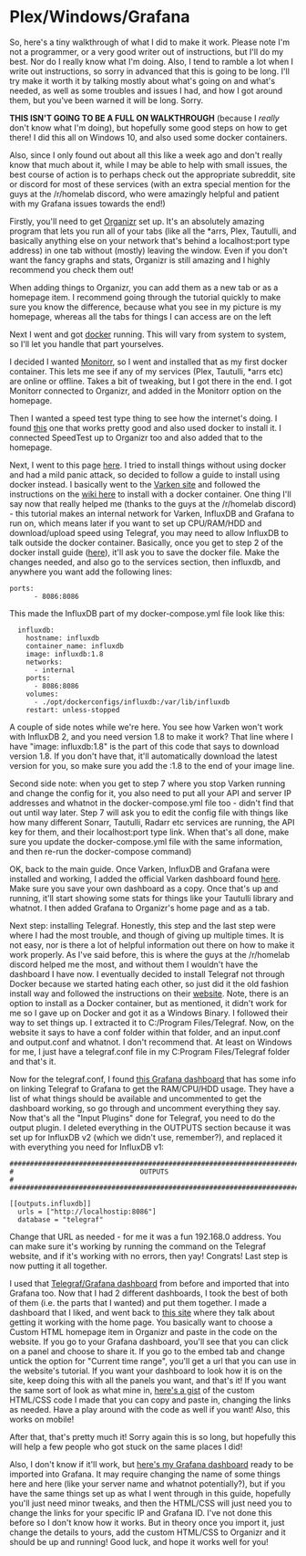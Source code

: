 # Plex/Windows/Grafana

So, here's a tiny walkthrough of what I did to make it work. Please note I'm not a programmer, or a very good writer out of instructions, but I'll do my best. Nor do I really know what I'm doing. Also, I tend to ramble a lot when I write out instructions, so sorry in advanced that this is going to be long. I'll try make it worth it by talking mostly about what's going on and what's needed, as well as some troubles and issues I had, and how I got around them, but you've been warned it will be long. Sorry.

**THIS ISN'T GOING TO BE A FULL ON WALKTHROUGH** (because I *really* don't know what I'm doing), but hopefully some good steps on how to get there! I did this all on Windows 10, and also used some docker containers. 

Also, since I only found out about all this like a week ago and don't really know that much about it, while I may be able to help with small issues, the best course of action is to perhaps check out the appropriate subreddit, site or discord for most of these services (with an extra special mention for the guys at the /r/homelab discord, who were amazingly helpful and patient with my Grafana issues towards the end!)

Firstly, you'll need to get [Organizr](https://organizr.app/) set up. It's an absolutely amazing program that lets you run all of your tabs (like all the *arrs, Plex, Tautulli, and basically anything else on your network that's behind a localhost:port type address) in one tab without (mostly) leaving the window. Even if you don't want the fancy graphs and stats, Organizr is still amazing and I highly recommend you check them out!

When adding things to Organizr, you can add them as a new tab or as a homepage item. I recommend going through the tutorial quickly to make sure you know the difference, because what you see in my picture is my homepage, whereas all the tabs for things I can access are on the left

Next I went and got [docker](https://www.docker.com/) running. This will vary from system to system, so I'll let you handle that part yourselves. 

I decided I wanted [Monitorr](https://github.com/Monitorr/Monitorr), so I went and installed that as my first docker container. This lets me see if any of my services (Plex, Tautulli, *arrs etc) are online or offline. Takes a bit of tweaking, but I got there in the end. I got Monitorr connected to Organizr, and added in the Monitorr option on the homepage. 

Then I wanted a speed test type thing to see how the internet's doing. I found [this](https://github.com/henrywhitaker3/Speedtest-Tracker) one that works pretty good and also used docker to install it. I connected SpeedTest up to Organizr too and also added that to the homepage.

Next, I went to this page [here](https://technicalramblings.com/blog/spice-up-your-homepage-part-ii/). I tried to install things without using docker and had a mild panic attack, so decided to follow a guide to install using docker instead. I basically went to the [Varken site](https://github.com/Boerderij/Varken) and followed the instructions on the [wiki here](https://wiki.cajun.pro/books/varken/chapter/installation) to install with a docker container. One thing I'll say now that really helped me (thanks to the guys at the /r/homelab discord) - this tutorial makes an internal network for Varken, InfluxDB and Grafana to run on, which means later if you want to set up CPU/RAM/HDD and download/upload speed using Telegraf, you may need to allow InfluxDB to talk outside the docker container. Basically, once you get to step 2 of the docker install guide ([here](https://github.com/Boerderij/Varken/blob/master/docker-compose.yml)), it'll ask you to save the docker file. Make the changes needed, and also go to the services section, then influxdb, and anywhere you want add the following lines:

    ports:
          - 8086:8086

This made the InfluxDB part of my docker-compose.yml file look like this:

      influxdb:
        hostname: influxdb
        container_name: influxdb
        image: influxdb:1.8
        networks:
          - internal
        ports:
          - 8086:8086
        volumes:
          - ./opt/dockerconfigs/influxdb:/var/lib/influxdb
        restart: unless-stopped

A couple of side notes while we're here. You see how Varken won't work with InfluxDB 2, and you need version 1.8 to make it work? That line where I have "image: influxdb:1.8" is the part of this code that says to download version 1.8. If you don't have that, it'll automatically download the latest version for you, so make sure you add the :1.8 to the end of your image line. 

Second side note: when you get to step 7 where you stop Varken running and change the config for it, you also need to put all your API and server IP addresses and whatnot in the docker-compose.yml file too - didn't find that out until way later. Step 7 will ask you to edit the config file with things like how many different Sonarr, Tautulli, Radarr etc services are running, the API key for them, and their localhost:port type link. When that's all done, make sure you update the docker-compose.yml file with the same information, and then re-run the docker-compose command)

OK, back to the main guide. Once Varken, InfluxDB and Grafana were installed and working, I added the official Varken dashboard found [here](https://wiki.cajun.pro/books/varken/page/grafana#bkmrk-dashboard-0). Make sure you save your own dashboard as a copy. Once that's up and running, it'll start showing some stats for things like your Tautulli library and whatnot. I then added Grafana to Organizr's home page and as a tab.

Next step: installing Telegraf. Honestly, this step and the last step were where I had the most trouble, and though of giving up multiple times. It is not easy, nor is there a lot of helpful information out there on how to make it work properly. As I've said before, this is where the guys at the /r/homelab discord helped me the most, and without them I wouldn't have the dashboard I have now. I eventually decided to install Telegraf not through Docker because we started hating each other, so just did it the old fashion install way and followed the instructions on their [website](https://docs.influxdata.com/telegraf/v1.20/introduction/downloading/). Note, there is an option to install as a Docker container, but as mentioned, it didn't work for me so I gave up on Docker and got it as a Windows Binary. I followed their way to set things up. I extracted it to C:/Program Files/Telegraf. Now, on the website it says to have a conf folder within that folder, and an input.conf and output.conf and whatnot. I don't recommend that. At least on Windows for me, I just have a telegraf.conf file in my C:Program Files/Telegraf folder and that's it.

Now for the telegraf.conf, I found [this Grafana dashboard](https://grafana.com/grafana/dashboards/1902) that has some info on linking Telegraf to Grafana to get the RAM/CPU/HDD usage. They have a list of what things should be available and uncommented to get the dashboard working, so go through and uncomment everything they say. Now that's all the "Input Plugins" done for Telegraf, you need to do the output plugin. I deleted everything in the OUTPUTS section because it was set up for InfluxDB v2 (which we didn't use, remember?), and replaced it with everything you need for InfluxDB v1:

    ###############################################################################
    #                               OUTPUTS                                       #
    ###############################################################################
    
    [[outputs.influxdb]]
      urls = ["http://localhostip:8086"]
      database = "telegraf"

Change that URL as needed - for me it was a fun 192.168.0 address. You can make sure it's working by running the command on the Telegraf website, and if it's working with no errors, then yay! Congrats! Last step is now putting it all together.

I used that [Telegraf/Grafana dashboard](https://grafana.com/grafana/dashboards/1902) from before and imported that into Grafana too. Now that I had 2 different dashboards, I took the best of both of them (i.e. the parts that I wanted) and put them together. I made a dashboard that I liked, and went back to [this site](https://technicalramblings.com/blog/spice-up-your-homepage-part-ii/) where they talk about getting it working with the home page. You basically want to choose a Custom HTML homepage item in Organizr and paste in the code on the website. If you go to your Grafana dashboard, you'll see that you can click on a panel and choose to share it. If you go to the embed tab and change untick the option for "Current time range", you'll get a url that you can use in the website's tutorial. If you want your dashboard to look how it is on the site, keep doing this with all the panels you want, and that's it! If you want the same sort of look as what mine in, [here's a gist](https://gist.github.com/Opaque02/ad50fa82c43fe5cc2021d6b98d1b4dfa) of the custom HTML/CSS code I made that you can copy and paste in, changing the links as needed. Have a play around with the code as well if you want! Also, this works on mobile!

After that, that's pretty much it! Sorry again this is so long, but hopefully this will help a few people who got stuck on the same places I did!

Also, I don't know if it'll work, but [here's my Grafana dashboard](https://github.com/Opaque02/-PlexWindowsGrafana) ready to be imported into Grafana. It may require changing the name of some things here and here (like your server name and whatnot potentially?), but if you have the same things set up as what I went through in this guide, hopefully you'll just need minor tweaks, and then the HTML/CSS will just need you to change the links for your specific IP and Grafana ID. I've not done this before so I don't know how it works. But in theory once you import it, just change the details to yours, add the custom HTML/CSS to Organizr and it should be up and running! Good luck, and hope it works well for you!

